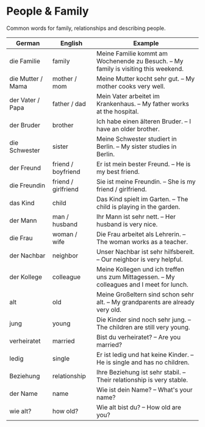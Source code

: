 # People & Family

Common words for family, relationships and describing people.

| German | English | Example |
|--------|---------|---------|
| die Familie | family | Meine Familie kommt am Wochenende zu Besuch. – My family is visiting this weekend. |
| die Mutter / Mama | mother / mom | Meine Mutter kocht sehr gut. – My mother cooks very well. |
| der Vater / Papa | father / dad | Mein Vater arbeitet im Krankenhaus. – My father works at the hospital. |
| der Bruder | brother | Ich habe einen älteren Bruder. – I have an older brother. |
| die Schwester | sister | Meine Schwester studiert in Berlin. – My sister studies in Berlin. |
| der Freund | friend / boyfriend | Er ist mein bester Freund. – He is my best friend. |
| die Freundin | friend / girlfriend | Sie ist meine Freundin. – She is my friend / girlfriend. |
| das Kind | child | Das Kind spielt im Garten. – The child is playing in the garden. |
| der Mann | man / husband | Ihr Mann ist sehr nett. – Her husband is very nice. |
| die Frau | woman / wife | Die Frau arbeitet als Lehrerin. – The woman works as a teacher. |
| der Nachbar | neighbor | Unser Nachbar ist sehr hilfsbereit. – Our neighbor is very helpful. |
| der Kollege | colleague | Meine Kollegen und ich treffen uns zum Mittagessen. – My colleagues and I meet for lunch. |
| alt | old | Meine Großeltern sind schon sehr alt. – My grandparents are already very old. |
| jung | young | Die Kinder sind noch sehr jung. – The children are still very young. |
| verheiratet | married | Bist du verheiratet? – Are you married? |
| ledig | single | Er ist ledig und hat keine Kinder. – He is single and has no children. |
| Beziehung | relationship | Ihre Beziehung ist sehr stabil. – Their relationship is very stable. |
| der Name | name | Wie ist dein Name? – What's your name? |
| wie alt? | how old? | Wie alt bist du? – How old are you? |

